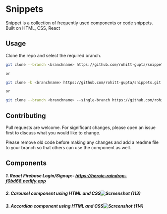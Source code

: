 # Snippets

Snippet is a collection of frequently used components or code snippets.
Built on HTML, CSS, React

## Usage

Clone the repo and select the required branch.
```bash
git clone --branch <branchname> https://github.com/rohitt-gupta/snippets.git

or

git clone -b <branchname> https://github.com/rohitt-gupta/snippets.git

or

git clone --branch <branchname> --single-branch https://github.com/rohitt-gupta/snippets.git

```
## 

## Contributing

Pull requests are welcome. For significant changes, please open an issue first
to discuss what you would like to change.

Please remove old code before making any changes and add a readme file to your branch so that others can use the component as well.


## Components
##### 1. React Firebase Login/Signup:- https://heroic-raindrop-f0bd68.netlify.app
##### 2. Carousel component using HTML and CSS![Screenshot (113)](https://user-images.githubusercontent.com/81370462/227846933-24597b1c-c635-49f7-a3ba-ea2781187156.png)

##### 3. Accordian component using HTML and CSS![Screenshot (114)](https://user-images.githubusercontent.com/81370462/227847063-ed70def3-a85d-4faf-bb89-9a4a0e838d1b.png)
